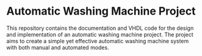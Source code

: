 # Automatic Washing Machine Project

This repository contains the documentation and VHDL code for the design and implementation of an automatic washing machine project. The project aims to create a simple yet effective automatic washing machine system with both manual and automated modes.

